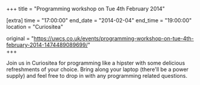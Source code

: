 +++
title = "Programming workshop on Tue 4th February 2014"

[extra]
time = "17:00:00"
end_date = "2014-02-04"
end_time = "19:00:00"
location = "Curiositea"

original = "https://uwcs.co.uk/events/programming-workshop-on-tue-4th-february-2014-1474489089699/"    
+++

Join us in Curiositea for programming like a hipster with some delicious refreshments of your choice. Bring along your laptop (there'll be a power supply) and feel free to drop in with any programming related questions.

